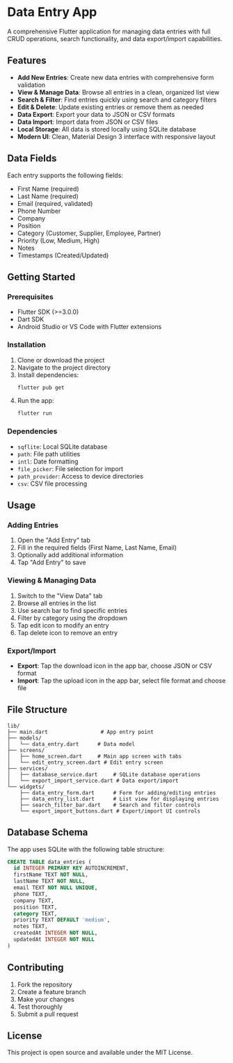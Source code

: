 # Data Entry App

A comprehensive Flutter application for managing data entries with full CRUD operations, search functionality, and data export/import capabilities.

## Features

- **Add New Entries**: Create new data entries with comprehensive form validation
- **View & Manage Data**: Browse all entries in a clean, organized list view
- **Search & Filter**: Find entries quickly using search and category filters
- **Edit & Delete**: Update existing entries or remove them as needed
- **Data Export**: Export your data to JSON or CSV formats
- **Data Import**: Import data from JSON or CSV files
- **Local Storage**: All data is stored locally using SQLite database
- **Modern UI**: Clean, Material Design 3 interface with responsive layout

## Data Fields

Each entry supports the following fields:
- First Name (required)
- Last Name (required)
- Email (required, validated)
- Phone Number
- Company
- Position
- Category (Customer, Supplier, Employee, Partner)
- Priority (Low, Medium, High)
- Notes
- Timestamps (Created/Updated)

## Getting Started

### Prerequisites

- Flutter SDK (>=3.0.0)
- Dart SDK
- Android Studio or VS Code with Flutter extensions

### Installation

1. Clone or download the project
2. Navigate to the project directory
3. Install dependencies:
   ```bash
   flutter pub get
   ```
4. Run the app:
   ```bash
   flutter run
   ```

### Dependencies

- `sqflite`: Local SQLite database
- `path`: File path utilities
- `intl`: Date formatting
- `file_picker`: File selection for import
- `path_provider`: Access to device directories
- `csv`: CSV file processing

## Usage

### Adding Entries
1. Open the "Add Entry" tab
2. Fill in the required fields (First Name, Last Name, Email)
3. Optionally add additional information
4. Tap "Add Entry" to save

### Viewing & Managing Data
1. Switch to the "View Data" tab
2. Browse all entries in the list
3. Use search bar to find specific entries
4. Filter by category using the dropdown
5. Tap edit icon to modify an entry
6. Tap delete icon to remove an entry

### Export/Import
- **Export**: Tap the download icon in the app bar, choose JSON or CSV format
- **Import**: Tap the upload icon in the app bar, select file format and choose file

## File Structure

```
lib/
├── main.dart                 # App entry point
├── models/
│   └── data_entry.dart      # Data model
├── screens/
│   ├── home_screen.dart     # Main app screen with tabs
│   └── edit_entry_screen.dart # Edit entry screen
├── services/
│   ├── database_service.dart     # SQLite database operations
│   └── export_import_service.dart # Data export/import
└── widgets/
    ├── data_entry_form.dart      # Form for adding/editing entries
    ├── data_entry_list.dart      # List view for displaying entries
    ├── search_filter_bar.dart    # Search and filter controls
    └── export_import_buttons.dart # Export/import UI controls
```

## Database Schema

The app uses SQLite with the following table structure:

```sql
CREATE TABLE data_entries (
  id INTEGER PRIMARY KEY AUTOINCREMENT,
  firstName TEXT NOT NULL,
  lastName TEXT NOT NULL,
  email TEXT NOT NULL UNIQUE,
  phone TEXT,
  company TEXT,
  position TEXT,
  category TEXT,
  priority TEXT DEFAULT 'medium',
  notes TEXT,
  createdAt INTEGER NOT NULL,
  updatedAt INTEGER NOT NULL
)
```

## Contributing

1. Fork the repository
2. Create a feature branch
3. Make your changes
4. Test thoroughly
5. Submit a pull request

## License

This project is open source and available under the MIT License.
